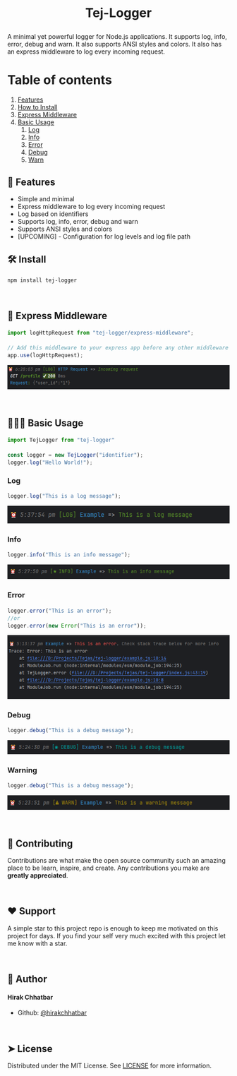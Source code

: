 
# <p align="center">Tej-Logger</p>

A minimal yet powerful logger for Node.js applications. It supports log, info, error, debug and warn. It also supports ANSI styles and colors. It also has an express middleware to log every incoming request.

# Table of contents
1. [Features](#-features)
2. [How to Install](#-install)
3. [Express Middleware](#-express-middleware)
4. [Basic Usage](#-basic-usage)
   1. [Log](#-log)
   2. [Info](#-info)
   3. [Error](#-error)
   4. [Debug](#-debug)
   5. [Warn](#-warn)

## 🧐 Features <a id="-features" class="anchor" aria-hidden="true" href="#️-features"></a>
- Simple and minimal
- Express middleware to log every incoming request
- Log based on identifiers
- Supports log, info, error, debug and warn
- Supports ANSI styles and colors
-  [UPCOMING] - Configuration for log levels and log file path


## 🛠️ Install <a id="-install" class="anchor" aria-hidden="true" href="#️-install"></a>
```bash
npm install tej-logger
```

<br>

## 🚀 Express Middleware <a id="-express-middleware" class="anchor" aria-hidden="true" href="#️-express-middleware"></a>
```js
import logHttpRequest from "tej-logger/express-middleware";

// Add this middleware to your express app before any other middleware
app.use(logHttpRequest);
```
![screenshot](screenshots/express-middleware.png)

<br>

## 🧑🏻‍💻 Basic Usage <a id="-basic-usage" class="anchor" aria-hidden="true" href="#️-basic-usage"></a>
```js
import TejLogger from "tej-logger"

const logger = new TejLogger("identifier");
logger.log("Hello World!");
```

### Log <a id="-log" class="anchor" aria-hidden="true" href="#️-log"></a>
```js
logger.log("This is a log message");
```
![screenshot](screenshots/log-string.png)


### Info <a id="-info" class="anchor" aria-hidden="true" href="#️-info"></a>
```js
logger.info("This is an info message");
```
![screenshot](screenshots/info.png)

### Error <a id="-error" class="anchor" aria-hidden="true" href="#️-error"></a>
```js
logger.error("This is an error");
//or
logger.error(new Error("This is an error"));
```
![screenshot](screenshots/error-obj.png)


### Debug <a id="-debug" class="anchor" aria-hidden="true" href="#️-debug"></a>
```js
logger.debug("This is a debug message");
```
![screenshot](screenshots/debug.png)

### Warning <a id="-warn" class="anchor" aria-hidden="true" href="#️-warn"></a>
```js
logger.debug("This is a debug message");
```
![screenshot](screenshots/warn.png)

<br>

## 🍰 Contributing <a name = "contributing"></a>
Contributions are what make the open source community such an amazing place to be learn, inspire, and create. Any contributions you make are **greatly appreciated**.


<br>

## ❤️ Support
A simple star to this project repo is enough to keep me motivated on this project for days. If you find your self very much excited with this project let me know with a star.


<br>

## 🙇 Author
#### Hirak Chhatbar
- Github: [@hirakchhatbar](https://github.com/hirakchhatbar)


<br>

## ➤ License
Distributed under the MIT License. See [LICENSE](LICENSE) for more information.
